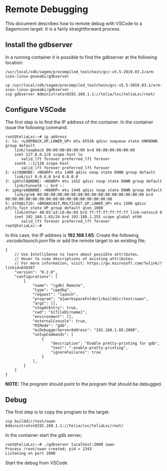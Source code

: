 # Remote Debugging

This document describes how to remote debug with VSCode to a Sagemcom target. It is a fairly straightforward process.

## Install the gdbserver

In a running container it is possible to find the gdbserver at the following location:

```
/usr/local/sdk/sagem/precompiled_toolchain/gcc-v5.5-2019.03.2/arm-scos-linux-gnueabi/gdbserver
```

```console 
cp /usr/local/sdk/sagem/precompiled_toolchain/gcc-v5.5-2019.03.2/arm-scos-linux-gnueabi/gdbserver .
scp gdbserver Administrator@192.168.1.1://telia/lxc/teliaLxc/root/                                                               
```

## Configure VSCode

The first step is to find the IP address of the container. In the container issue the following command.

```console 
root@teliaLxc:~# ip address
1: lo: <LOOPBACK,UP,LOWER_UP> mtu 65536 qdisc noqueue state UNKNOWN group default 
    link/loopback 00:00:00:00:00:00 brd 00:00:00:00:00:00
    inet 127.0.0.1/8 scope host lo
       valid_lft forever preferred_lft forever
    inet6 ::1/128 scope host 
       valid_lft forever preferred_lft forever
2: sit0@NONE: <NOARP> mtu 1480 qdisc noop state DOWN group default 
    link/sit 0.0.0.0 brd 0.0.0.0
3: ip6tnl0@NONE: <NOARP> mtu 1452 qdisc noop state DOWN group default 
    link/tunnel6 :: brd ::
4: ip6gre0@NONE: <NOARP> mtu 1448 qdisc noop state DOWN group default 
    link/gre6 00:00:00:00:00:00:00:00:00:00:00:00:00:00:00:00 brd 00:00:00:00:00:00:00:00:00:00:00:00:00:00:00:00
5: eth0@if20: <BROADCAST,MULTICAST,UP,LOWER_UP> mtu 1500 qdisc pfifo_fast state UP group default qlen 1000
    link/ether 40:65:a3:c6:0e:04 brd ff:ff:ff:ff:ff:ff link-netnsid 0
    inet 192.168.1.65/24 brd 192.168.1.255 scope global eth0
       valid_lft forever preferred_lft forever
root@teliaLxc:~# 
```

In this case, the IP address is **192.168.1.65**. Create the following *.vscode/launch.json* file or add the remote target to an existing file;

```
{
    // Use IntelliSense to learn about possible attributes.
    // Hover to view descriptions of existing attributes.
    // For more information, visit: https://go.microsoft.com/fwlink/?linkid=830387
    "version": "0.2.0",
    "configurations": [
        {
            "name": "(gdb) Remote",
            "type": "cppdbg",
            "request": "launch",
            "program": "${workspaceFolder}/builddir/test/swan",
            "args": [],
            "stopAtEntry": true,
            "cwd": "${fileDirname}",
            "environment": [],
            "externalConsole": true,
            "MIMode": "gdb",
            "miDebuggerServerAddress": "192.168.1.65:2000",
            "setupCommands": [
                {
                    "description": "Enable pretty-printing for gdb",
                    "text": "-enable-pretty-printing",
                    "ignoreFailures": true
                }
            ],
        }
    ]
}
```

**NOTE:** The *program* should point to the program that should be debugged.

## Debug

The first step is to copy the program to the target.

```console 
scp builddir/test/swan  Administrator@192.168.1.1://telia/lxc/teliaLxc/root/
```

In the container start the gdb server;

```console
root@teliaLxc:~# ./gdbserver localhost:2000 swan
Process /root/swan created; pid = 1343
Listening on port 2000
```

Start the debug from VSCode
